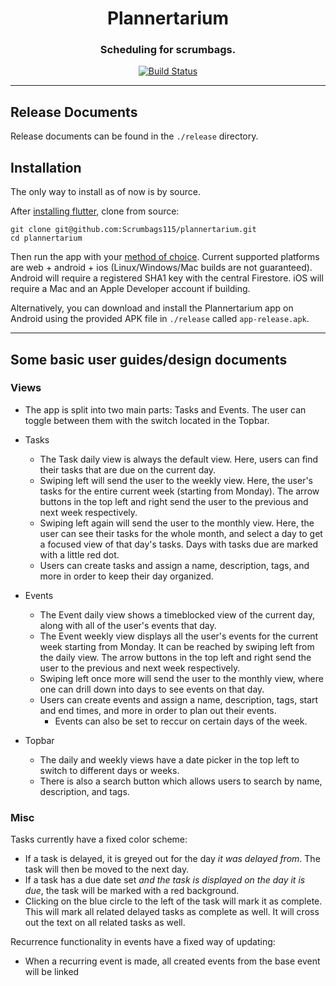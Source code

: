 <div align="center">
<h1>Plannertarium</h1>
<h3>Scheduling for scrumbags.</h3>
<a href="https://github.com/Scrumbags115/plannertarium/actions"><img src="https://github.com/Scrumbags115/plannertarium/workflows/plannertarium-tests/badge.svg" alt="Build Status"></a>
</div>

---
## Release Documents
Release documents can be found in the `./release` directory.

## Installation
The only way to install as of now is by source.

After [installing flutter](https://docs.flutter.dev/get-started/install), clone from source:
```shell
git clone git@github.com:Scrumbags115/plannertarium.git
cd plannertarium
```
Then run the app with your [method of choice](https://docs.flutter.dev/get-started/test-drive). Current supported platforms are web + android + ios (Linux/Windows/Mac builds are not guaranteed).
Android will require a registered SHA1 key with the central Firestore. iOS will require a Mac and an Apple Developer account if building.

Alternatively, you can download and install the Plannertarium app on Android using the provided APK file in `./release` called `app-release.apk`.

---
## Some basic user guides/design documents
### Views
- The app is split into two main parts: Tasks and Events. The user can toggle between them with the switch located in the Topbar.
- Tasks
  - The Task daily view is always the default view. Here, users can find their tasks that are due on the current day.
  - Swiping left will send the user to the weekly view. Here, the user's tasks for the entire current week (starting from Monday). The arrow buttons in the top left and right send the user to the previous and next week respectively.
  - Swiping left again will send the user to the monthly view. Here, the user can see their tasks for the whole month, and select a day to get a focused view of that day's tasks. Days with tasks due are marked with a little red dot.
  - Users can create tasks and assign a name, description, tags, and more in order to keep their day organized. 
 
- Events
  - The Event daily view shows a timeblocked view of the current day, along with all of the user's events that day.
  - The Event weekly view displays all the user's events for the current week starting from Monday. It can be reached by swiping left from the daily view. The arrow buttons in the top left and right send the user to the previous and next week respectively.
  - Swiping left once more will send the user to the monthly view, where one can drill down into days to see events on that day.
  - Users can create events and assign a name, description, tags, start and end times, and more in order to plan out their events.
    - Events can also be set to reccur on certain days of the week.
 
- Topbar
  - The daily and weekly views have a date picker in the top left to switch to different days or weeks.
  - There is also a search button which allows users to search by name, description, and tags.

### Misc
Tasks currently have a fixed color scheme:
- If a task is delayed, it is greyed out for the day *it was delayed from*. The task will then be moved to the next day.
- If a task has a due date set *and the task is displayed on the day it is due*, the task will be marked with a red background.
- Clicking on the blue circle to the left of the task will mark it as complete. This will mark all related delayed tasks as complete as well. It will cross out the text on all related tasks as well.

Recurrence functionality in events have a fixed way of updating:
- When a recurring event is made, all created events from the base event will be linked
